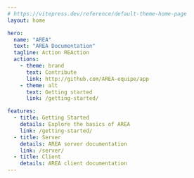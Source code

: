 ```yaml
---
# https://vitepress.dev/reference/default-theme-home-page
layout: home

hero:
  name: "AREA"
  text: "AREA Documentation"
  tagline: Action REAction
  actions:
    - theme: brand
      text: Contribute
      link: http://github.com/AREA-equipe/app
    - theme: alt
      text: Getting started
      link: /getting-started/

features:
  - title: Getting Started
    details: Explore the basics of AREA
    link: /getting-started/
  - title: Server
    details: AREA server documentation
    link: /server/
  - title: Client
    details: AREA client documentation
---
```


